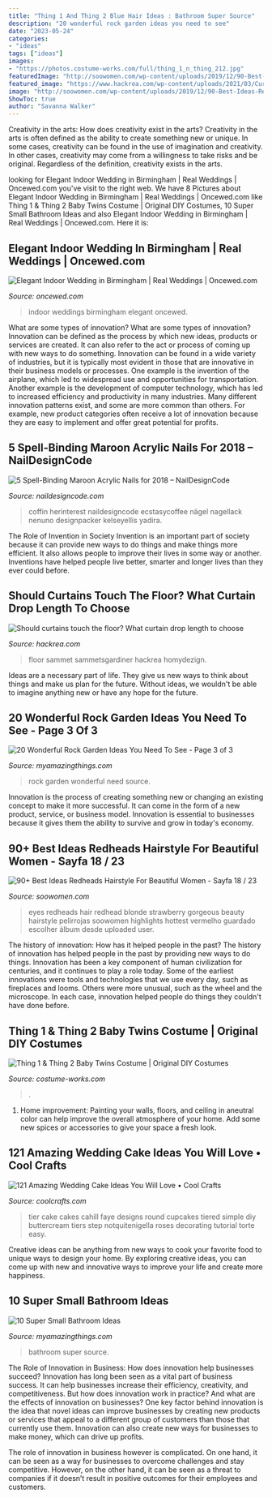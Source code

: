 ```yaml
---
title: "Thing 1 And Thing 2 Blue Hair Ideas : Bathroom Super Source"
description: "20 wonderful rock garden ideas you need to see"
date: "2023-05-24"
categories:
- "ideas"
tags: ["ideas"]
images:
- "https://photos.costume-works.com/full/thing_1_n_thing_212.jpg"
featuredImage: "http://soowomen.com/wp-content/uploads/2019/12/90-Best-Ideas-Redheads-Hairstyle-For-Beautiful-Women_72.jpg"
featured_image: "https://www.hackrea.com/wp-content/uploads/2021/03/Curtains-to-the-floor-19-768x768.jpg"
image: "http://soowomen.com/wp-content/uploads/2019/12/90-Best-Ideas-Redheads-Hairstyle-For-Beautiful-Women_72.jpg"
ShowToc: true
author: "Savanna Walker"
---
```



Creativity in the arts: How does creativity exist in the arts?
Creativity in the arts is often defined as the ability to create something new or unique. In some cases, creativity can be found in the use of imagination and creativity. In other cases, creativity may come from a willingness to take risks and be original. Regardless of the definition, creativity exists in the arts.

	

		
looking for Elegant Indoor Wedding in Birmingham | Real Weddings | Oncewed.com you've visit to the right web. We have 8 Pictures about Elegant Indoor Wedding in Birmingham | Real Weddings | Oncewed.com like Thing 1 &amp; Thing 2 Baby Twins Costume | Original DIY Costumes, 10 Super Small Bathroom Ideas and also Elegant Indoor Wedding in Birmingham | Real Weddings | Oncewed.com. Here it is:
		
    
## Elegant Indoor Wedding In Birmingham | Real Weddings | Oncewed.com

<img loading=lazy src="https://www.oncewed.com/wp-content/uploads/2015/07/4-classic-spring-wedding-inspiration.jpg" onerror="this.onerror=null;this.src='https://tse2.mm.bing.net/th?id=OIP.pYBDEo-dWyIlWFGcUNn6uwHaJ3&amp;pid=15.1';" alt="Elegant Indoor Wedding in Birmingham | Real Weddings | Oncewed.com">

_Source: oncewed.com_

>indoor weddings birmingham elegant oncewed. 

	

What are some types of innovation?
What are some types of innovation? Innovation can be defined as the process by which new ideas, products or services are created. It can also refer to the act or process of coming up with new ways to do something. 
Innovation can be found in a wide variety of industries, but it is typically most evident in those that are innovative in their business models or processes. One example is the invention of the airplane, which led to widespread use and opportunities for transportation. Another example is the development of computer technology, which has led to increased efficiency and productivity in many industries. 
Many different innovation patterns exist, and some are more common than others. For example, new product categories often receive a lot of innovation because they are easy to implement and offer great potential for profits.

    
## 5 Spell-Binding Maroon Acrylic Nails For 2018 – NailDesignCode

<img loading=lazy src="https://naildesigncode.com/wp-content/uploads/2017/09/aa.jpg" onerror="this.onerror=null;this.src='https://tse4.mm.bing.net/th?id=OIP.YdjjwfrltlCg4_4SlgsixAHaJ4&amp;pid=15.1';" alt="5 Spell-Binding Maroon Acrylic Nails for 2018 – NailDesignCode">

_Source: naildesigncode.com_

>coffin herinterest naildesigncode ecstasycoffee nägel nagellack nenuno designpacker kelseyellis yadira. 

	

The Role of Invention in Society
Invention is an important part of society because it can provide new ways to do things and make things more efficient. It also allows people to improve their lives in some way or another. Inventions have helped people live better, smarter and longer lives than they ever could before.

    
## Should Curtains Touch The Floor? What Curtain Drop Length To Choose

<img loading=lazy src="https://www.hackrea.com/wp-content/uploads/2021/03/Curtains-to-the-floor-19-768x768.jpg" onerror="this.onerror=null;this.src='https://tse4.mm.bing.net/th?id=OIP.inEufKtwjyuJIMR-sHY6ygHaHa&amp;pid=15.1';" alt="Should curtains touch the floor? What curtain drop length to choose">

_Source: hackrea.com_

>floor sammet sammetsgardiner hackrea homydezign. 

	

Ideas are a necessary part of life. They give us new ways to think about things and make us plan for the future. Without ideas, we wouldn't be able to imagine anything new or have any hope for the future.

    
## 20 Wonderful Rock Garden Ideas You Need To See - Page 3 Of 3

<img loading=lazy src="http://myamazingthings.com/wp-content/uploads/2017/02/rock-garden.jpg" onerror="this.onerror=null;this.src='https://tse2.mm.bing.net/th?id=OIP.VQDyOXlTiKR2oQk4eocIDAHaFj&amp;pid=15.1';" alt="20 Wonderful Rock Garden Ideas You Need To See - Page 3 of 3">

_Source: myamazingthings.com_

>rock garden wonderful need source. 

	

Innovation is the process of creating something new or changing an existing concept to make it more successful. It can come in the form of a new product, service, or business model. Innovation is essential to businesses because it gives them the ability to survive and grow in today's economy.

    
## 90+ Best Ideas Redheads Hairstyle For Beautiful Women - Sayfa 18 / 23

<img loading=lazy src="http://soowomen.com/wp-content/uploads/2019/12/90-Best-Ideas-Redheads-Hairstyle-For-Beautiful-Women_72.jpg" onerror="this.onerror=null;this.src='https://tse4.mm.bing.net/th?id=OIP.-IF_BbdxVlasOhcMrtR5awAAAA&amp;pid=15.1';" alt="90+ Best Ideas Redheads Hairstyle For Beautiful Women - Sayfa 18 / 23">

_Source: soowomen.com_

>eyes redheads hair redhead blonde strawberry gorgeous beauty hairstyle pelirrojas soowomen highlights hottest vermelho guardado escolher álbum desde uploaded user. 

	

The history of innovation: How has it helped people in the past?
The history of innovation has helped people in the past by providing new ways to do things. Innovation has been a key component of human civilization for centuries, and it continues to play a role today. Some of the earliest innovations were tools and technologies that we use every day, such as fireplaces and looms. Others were more unusual, such as the wheel and the microscope. In each case, innovation helped people do things they couldn't have done before.

    
## Thing 1 &amp; Thing 2 Baby Twins Costume | Original DIY Costumes

<img loading=lazy src="https://photos.costume-works.com/full/thing_1_n_thing_212.jpg" onerror="this.onerror=null;this.src='https://tse4.mm.bing.net/th?id=OIP.QfghECs8vztfsRD3GhNbCAHaJ3&amp;pid=15.1';" alt="Thing 1 &amp; Thing 2 Baby Twins Costume | Original DIY Costumes">

_Source: costume-works.com_

>. 

	

1. Home improvement: Painting your walls, floors, and ceiling in aneutral color can help improve the overall atmosphere of your home. Add some new spices or accessories to give your space a fresh look. 

    
## 121 Amazing Wedding Cake Ideas You Will Love • Cool Crafts

<img loading=lazy src="https://www.coolcrafts.com/wp-content/uploads/2015/04/two-tier-wedding-cake.jpg" onerror="this.onerror=null;this.src='https://tse4.mm.bing.net/th?id=OIP.KZHxt0uu9td510_9zuNgjAHaLz&amp;pid=15.1';" alt="121 Amazing Wedding Cake Ideas You Will Love • Cool Crafts">

_Source: coolcrafts.com_

>tier cake cakes cahill faye designs round cupcakes tiered simple diy buttercream tiers step notquitenigella roses decorating tutorial torte easy. 

	

Creative ideas can be anything from new ways to cook your favorite food to unique ways to design your home. By exploring creative ideas, you can come up with new and innovative ways to improve your life and create more happiness.

    
## 10 Super Small Bathroom Ideas

<img loading=lazy src="http://myamazingthings.com/wp-content/uploads/2016/11/bathroom2.jpg" onerror="this.onerror=null;this.src='https://tse2.mm.bing.net/th?id=OIP.lqV7ZpwMZd7LYVchCPodBAHaJ3&amp;pid=15.1';" alt="10 Super Small Bathroom Ideas">

_Source: myamazingthings.com_

>bathroom super source. 

	

The Role of Innovation in Business: How does innovation help businesses succeed?
Innovation has long been seen as a vital part of business success. It can help businesses increase their efficiency, creativity, and competitiveness. But how does innovation work in practice? And what are the effects of innovation on businesses?
One key factor behind innovation is the idea that novel ideas can improve businesses by creating new products or services that appeal to a different group of customers than those that currently use them. Innovation can also create new ways for businesses to make money, which can drive up profits.

The role of innovation in business however is complicated. On one hand, it can be seen as a way for businesses to overcome challenges and stay competitive. However, on the other hand, it can be seen as a threat to companies if it doesn’t result in positive outcomes for their employees and customers.

